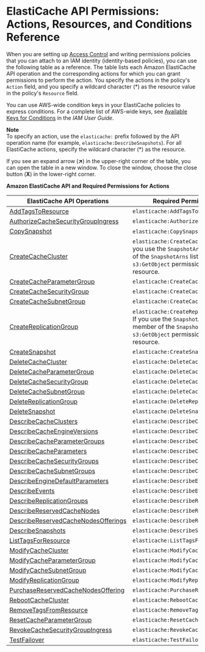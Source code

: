 # ElastiCache API Permissions: Actions, Resources, and Conditions Reference<a name="IAM.APIReference"></a>

When you are setting up [Access Control](IAM.md#IAM.AccessControl) and writing permissions policies that you can attach to an IAM identity \(identity\-based policies\), you can use the following table as a reference\. The table lists each Amazon ElastiCache API operation and the corresponding actions for which you can grant permissions to perform the action\. You specify the actions in the policy's `Action` field, and you specify a wildcard character \(\*\) as the resource value in the policy's `Resource` field\. 

You can use AWS\-wide condition keys in your ElastiCache policies to express conditions\. For a complete list of AWS\-wide keys, see [Available Keys for Conditions](http://docs.aws.amazon.com/IAM/latest/UserGuide/reference_policies_elements.html#AvailableKeys) in the *IAM User Guide*\.

**Note**  
To specify an action, use the `elasticache:` prefix followed by the API operation name \(for example, `elasticache:DescribeSnapshots`\)\. For all ElastiCache actions, specify the wildcard character \(\*\) as the resource\.

If you see an expand arrow \(**↗**\) in the upper\-right corner of the table, you can open the table in a new window\. To close the window, choose the close button \(**X**\) in the lower\-right corner\.


**Amazon ElastiCache API and Required Permissions for Actions**  

| ElastiCache API Operations | Required Permissions \(API Actions\) | Resources | 
| --- | --- | --- | 
|  [AddTagsToResource](http://docs.aws.amazon.com/AmazonElastiCache/latest/APIReference/API_AddTagsToResource.html) | `elasticache:AddTagsToResource` | `*` | 
|  [AuthorizeCacheSecurityGroupIngress](http://docs.aws.amazon.com/AmazonElastiCache/latest/APIReference/API_AuthorizeCacheSecurityGroupIngress.html) | `elasticache:AuthorizeCacheSecurityGroupIngress` | `*` | 
|  [CopySnapshot](http://docs.aws.amazon.com/AmazonElastiCache/latest/APIReference/API_CopySnapshot.html) |  `elasticache:CopySnapshot` `s3:ListAllMyBuckets` |  `*` `*` | 
|  [CreateCacheCluster](http://docs.aws.amazon.com/AmazonElastiCache/latest/APIReference/API_CreateCacheCluster.html) |  `elasticache:CreateCacheCluster` `s3:GetObject`  If you use the `SnapshotArns` parameter, each member of the `SnapshotArns` list requires its own `s3:GetObject` permission with the `s3` ARN as its resource\.  |  `*` `arn:aws:s3:::my_bucket/snapshot1.rdb` Where *my\_bucket*/*snapshot1* is an S3 bucket and snapshot that you want to create the cache cluster from\. | 
|  [CreateCacheParameterGroup](http://docs.aws.amazon.com/AmazonElastiCache/latest/APIReference/API_CreateCacheParameterGroup.html) | `elasticache:CreateCacheParameterGroup` | `*` | 
|  [CreateCacheSecurityGroup](http://docs.aws.amazon.com/AmazonElastiCache/latest/APIReference/API_CreateCacheSecurityGroup.html) | `elasticache:CreateCacheSecurityGroup` | `*` | 
|  [CreateCacheSubnetGroup](http://docs.aws.amazon.com/AmazonElastiCache/latest/APIReference/API_CreateCacheSubnetGroup.html) | `elasticache:CreateCacheSubnetGroup` | `*` | 
|  [CreateReplicationGroup](http://docs.aws.amazon.com/AmazonElastiCache/latest/APIReference/API_CreateReplicationGroup.html) |  `elasticache:CreateReplicationGroup` `s3:GetObject`  If you use the `SnapshotArns` parameter, each member of the `SnapshotArns` list requires its own `s3:GetObject` permission with the `s3` ARN as its resource\.  |  `*` `arn:aws:s3:::my_bucket/snapshot1.rdb` Where *my\_bucket*/*snapshot1* is an S3 bucket and snapshot that you want to create the cache cluster from\. | 
|  [CreateSnapshot](http://docs.aws.amazon.com/AmazonElastiCache/latest/APIReference/API_CreateSnapshot.html) | `elasticache:CreateSnapshot` | `*` | 
|  [DeleteCacheCluster](http://docs.aws.amazon.com/AmazonElastiCache/latest/APIReference/API_DeleteCacheCluster.html) | `elasticache:DeleteCacheCluster` | `*` | 
|  [DeleteCacheParameterGroup](http://docs.aws.amazon.com/AmazonElastiCache/latest/APIReference/API_DeleteCacheParameterGroup.html) | `elasticache:DeleteCacheParameterGroup` | `*` | 
|  [DeleteCacheSecurityGroup](http://docs.aws.amazon.com/AmazonElastiCache/latest/APIReference/API_DeleteCacheSecurityGroup.html) | `elasticache:DeleteCacheSecurityGroup` | `*` | 
|  [DeleteCacheSubnetGroup](http://docs.aws.amazon.com/AmazonElastiCache/latest/APIReference/API_DeleteCacheSubnetGroup.html) | `elasticache:DeleteCacheSubnetGroup` | `*` | 
|  [DeleteReplicationGroup](http://docs.aws.amazon.com/AmazonElastiCache/latest/APIReference/API_DeleteReplicationGroup.html) | `elasticache:DeleteReplicationGroup` | `*` | 
|  [DeleteSnapshot](http://docs.aws.amazon.com/AmazonElastiCache/latest/APIReference/API_DeleteSnapshot.html) | `elasticache:DeleteSnapshot` | `*` | 
|  [DescribeCacheClusters](http://docs.aws.amazon.com/AmazonElastiCache/latest/APIReference/API_DescribeCacheClusters.html) | `elasticache:DescribeCacheClusters` | `*` | 
|  [DescribeCacheEngineVersions](http://docs.aws.amazon.com/AmazonElastiCache/latest/APIReference/API_DescribeCacheEngineVersions.html) | `elasticache:DescribeCacheEngineVersions` | `*` | 
|  [DescribeCacheParameterGroups](http://docs.aws.amazon.com/AmazonElastiCache/latest/APIReference/API_DescribeCacheParameterGroups.html) | `elasticache:DescribeCacheParameterGroups` | `*` | 
|  [DescribeCacheParameters](http://docs.aws.amazon.com/AmazonElastiCache/latest/APIReference/API_DescribeCacheParameters.html) | `elasticache:DescribeCacheParameters` | `*` | 
|  [DescribeCacheSecurityGroups](http://docs.aws.amazon.com/AmazonElastiCache/latest/APIReference/API_DescribeCacheSecurityGroups.html) | `elasticache:DescribeCacheSecurityGroups` | `*` | 
|  [DescribeCacheSubnetGroups](http://docs.aws.amazon.com/AmazonElastiCache/latest/APIReference/API_DescribeCacheSubnetGroups.html) | `elasticache:DescribeCacheSubnetGroups` | `*` | 
|  [DescribeEngineDefaultParameters](http://docs.aws.amazon.com/AmazonElastiCache/latest/APIReference/API_DescribeEngineDefaultParameters.html) | `elasticache:DescribeEngineDefaultParameters` | `*` | 
|  [DescribeEvents](http://docs.aws.amazon.com/AmazonElastiCache/latest/APIReference/API_DescribeEvents.html) | `elasticache:DescribeEvents` | `*` | 
|  [DescribeReplicationGroups](http://docs.aws.amazon.com/AmazonElastiCache/latest/APIReference/API_DescribeReplicationGroups.html) | `elasticache:DescribeReplicationGroups` | `*` | 
|  [DescribeReservedCacheNodes](http://docs.aws.amazon.com/AmazonElastiCache/latest/APIReference/API_DescribeReservedCacheNodes.html) | `elasticache:DescribeReservedCacheNodes` | `*` | 
|  [DescribeReservedCacheNodesOfferings](http://docs.aws.amazon.com/AmazonElastiCache/latest/APIReference/API_DescribeReservedCacheNodesOfferings.html) | `elasticache:DescribeReservedCacheNodesOfferings` | `*` | 
|  [DescribeSnapshots](http://docs.aws.amazon.com/AmazonElastiCache/latest/APIReference/API_DescribeSnapshots.html) | `elasticache:DescribeSnapshots` | `*` | 
|  [ListTagsForResource](http://docs.aws.amazon.com/AmazonElastiCache/latest/APIReference/API_ListTagsForResource.html) | `elasticache:ListTagsForResource` | `*` | 
|  [ModifyCacheCluster](http://docs.aws.amazon.com/AmazonElastiCache/latest/APIReference/API_ModifyCacheCluster.html) | `elasticache:ModifyCacheCluster` | `*` | 
|  [ModifyCacheParameterGroup](http://docs.aws.amazon.com/AmazonElastiCache/latest/APIReference/API_ModifyCacheParameterGroup.html) | `elasticache:ModifyCacheParameterGroup` | `*` | 
|  [ModifyCacheSubnetGroup](http://docs.aws.amazon.com/AmazonElastiCache/latest/APIReference/API_ModifyCacheSubnetGroup.html) | `elasticache:ModifyCacheSubnetGroup` | `*` | 
|  [ModifyReplicationGroup](http://docs.aws.amazon.com/AmazonElastiCache/latest/APIReference/API_ModifyReplicationGroup.html) | `elasticache:ModifyReplicationGroup` | `*` | 
|  [PurchaseReservedCacheNodesOffering](http://docs.aws.amazon.com/AmazonElastiCache/latest/APIReference/API_PurchaseReservedCacheNodesOffering.html) | `elasticache:PurchaseReservedCacheNodesOffering` | `*` | 
|  [RebootCacheCluster](http://docs.aws.amazon.com/AmazonElastiCache/latest/APIReference/API_RebootCacheCluster.html) | `elasticache:RebootCacheCluster` | `*` | 
|  [RemoveTagsFromResource](http://docs.aws.amazon.com/AmazonElastiCache/latest/APIReference/API_RemoveTagsFromResource.html) | `elasticache:RemoveTagsFromResource` | `*` | 
|  [ResetCacheParameterGroup](http://docs.aws.amazon.com/AmazonElastiCache/latest/APIReference/API_ResetCacheParameterGroup.html) | `elasticache:ResetCacheParameterGroup` | `*` | 
|  [RevokeCacheSecurityGroupIngress](http://docs.aws.amazon.com/AmazonElastiCache/latest/APIReference/API_RevokeCacheSecurityGroupIngress.html) | `elasticache:RevokeCacheSecurityGroupIngress` | `*` | 
|  [TestFailover](http://docs.aws.amazon.com/AmazonElastiCache/latest/APIReference/API_TestFailover.html) | `elasticache:TestFailover` | `*` | 
